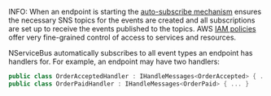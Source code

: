 INFO: When an endpoint is starting the [auto-subscribe mechanism](/nservicebus/messaging/publish-subscribe/controlling-what-is-subscribed.md#automatic-subscriptions) ensures the necessary SNS topics for the events are created and all subscriptions are set up to receive the events published to the topics. AWS [IAM policies](https://docs.aws.amazon.com/IAM/latest/UserGuide/access_policies.html) offer very fine-grained control of access to services and resources.

NServiceBus automatically subscribes to all event types an endpoint has handlers for. For example, an endpoint may have two handlers:

```c#
public class OrderAcceptedHandler : IHandleMessages<OrderAccepted> { ... }
public class OrderPaidHandler : IHandleMessages<OrderPaid> { ... }
```